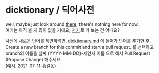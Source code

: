 # dicktionary / 딕어사전
well, maybe just look around [there](https://annyeong-one.github.io/Dicktionary/), there's nothing here for now. \
여기는 아직 볼 게 많이 없을 거에요, [저기](https://annyeong-one.github.io/dicktionary/)로 가 보는 건 어때요?

사전에 새로운 단어를 제안하려면, [dicktionary.md](https://github.com/Annyeong-One/Dicktionary/blob/main/dictionary.md) 에 들어가 단어를 추가한 후,
Create a new branch for this commit and start a pull request. 를 선택하고 branch의 이름을 날짜 (YYYY-MM-DD)-제안자 이름 으로 해서 Pull Request (Propose Change) 해주세요. \
(예시. 2021-07-11-홍길동)
